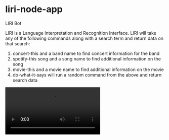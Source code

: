 # liri-node-app
LIRI Bot

LIRI is a Language Interpretation and Recognition Interface. LIRI will take any of the following commands along with a search term and return data on that search: 
1. concert-this and a band name to find concert information for the band
2. spotify-this song and a song name to find additional information on the song
3. movie-this and a movie name to find additional information on the movie
4. do-what-it-says will run a random command from the above and return search data

![See it in Action](Liri-node-app.mov)
